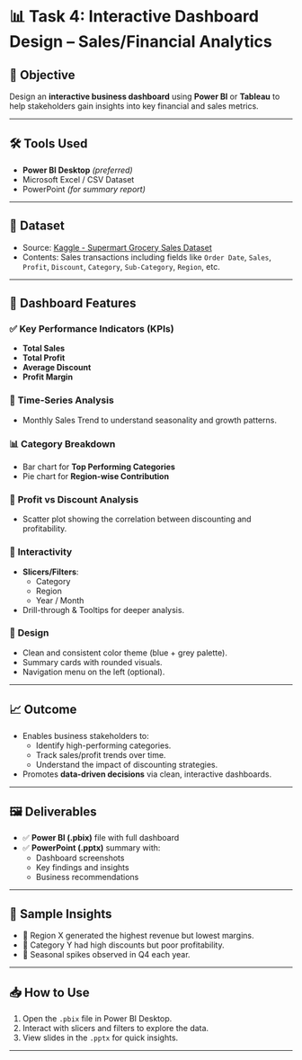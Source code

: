 # 📊 Task 4: Interactive Dashboard Design – Sales/Financial Analytics

## 🎯 Objective
Design an **interactive business dashboard** using **Power BI** or **Tableau** to help stakeholders gain insights into key financial and sales metrics.

---

## 🛠️ Tools Used
- **Power BI Desktop** *(preferred)*
- Microsoft Excel / CSV Dataset
- PowerPoint *(for summary report)*

---

## 📂 Dataset
- Source: [Kaggle - Supermart Grocery Sales Dataset](https://www.kaggle.com/datasets/thedevastator/supermart-grocery-sales-retail-analytics-dataset)
- Contents: Sales transactions including fields like `Order Date`, `Sales`, `Profit`, `Discount`, `Category`, `Sub-Category`, `Region`, etc.

---

## 📌 Dashboard Features

### ✅ **Key Performance Indicators (KPIs)**
- **Total Sales**
- **Total Profit**
- **Average Discount**
- **Profit Margin**

### 📅 **Time-Series Analysis**
- Monthly Sales Trend to understand seasonality and growth patterns.

### 📊 **Category Breakdown**
- Bar chart for **Top Performing Categories**
- Pie chart for **Region-wise Contribution**

### 🎯 **Profit vs Discount Analysis**
- Scatter plot showing the correlation between discounting and profitability.

### 🧩 **Interactivity**
- **Slicers/Filters**:
  - Category
  - Region
  - Year / Month
- Drill-through & Tooltips for deeper analysis.

### 🎨 **Design**
- Clean and consistent color theme (blue + grey palette).
- Summary cards with rounded visuals.
- Navigation menu on the left (optional).

---

## 📈 Outcome
- Enables business stakeholders to:
  - Identify high-performing categories.
  - Track sales/profit trends over time.
  - Understand the impact of discounting strategies.
- Promotes **data-driven decisions** via clean, interactive dashboards.

---

## 🖼️ Deliverables
- ✅ **Power BI (.pbix)** file with full dashboard
- ✅ **PowerPoint (.pptx)** summary with:
  - Dashboard screenshots
  - Key findings and insights
  - Business recommendations

---

## 📌 Sample Insights
- 📌 Region X generated the highest revenue but lowest margins.
- 📌 Category Y had high discounts but poor profitability.
- 📌 Seasonal spikes observed in Q4 each year.

---

## 📥 How to Use
1. Open the `.pbix` file in Power BI Desktop.
2. Interact with slicers and filters to explore the data.
3. View slides in the `.pptx` for quick insights.

---


